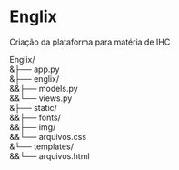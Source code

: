 # Englix
Criação da plataforma para matéria de IHC

Englix/<br/>
  &├── app.py<br/>
  &├── englix/<br/>
       &&├── models.py<br/>
       &&└── views.py<br/>
  &├── static/<br/>
       &&├── fonts/<br/>
       &&├── img/<br/>
       &&└── arquivos.css<br/>
  &└── templates/<br/>
      &&└── arquivos.html<br/>
